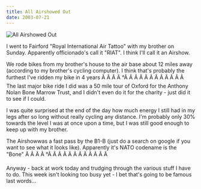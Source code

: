 ```yaml
---
title: All Airshowed Out
date: 2003-07-21
---
```


![All Airshowed Out](https://source.unsplash.com/7QCBakMyDCE/1600x900)

I went to Fairford "Royal International Air Tattoo" with my brother on Sunday. Apparently officionado's call it "RIAT". I think I'll call it an Airshow.

We rode bikes from my brother's house to the air base about 12 miles away (according to my brother's cycling computer). I think that's probably the furthest I've ridden my bike in 4 years Ã Ã Ã Ã °Ã Ã Ã Ã Ã Ã Ã Ã Ã Ã Ã Ã  The last major bike ride I did was a 50 mile tour of Oxford for the Anthony Nolan Bone Marrow Trust, and I didn't even do it for the charity - just did it to see if I could.

I was quite surprised at the end of the day how much energy I still had in my legs after so long without really cycling any distance. I'm probably only 30% towards the level I was at once upon a time, but I was still good enough to keep up with my brother.

The Airshowwas a fast pass by the B1-B (just do a search on google if you want to see what it looks like). Apparently it's NATO codename is the "Bone" Ã Ã Ã Ã °Ã Ã Ã Ã Ã Ã Ã Ã Ã Ã Ã Ã 

Anyway - back at work today and trudging through the various stuff I have to do. This week isn't looking too busy yet - I bet that's going to be famous last words...